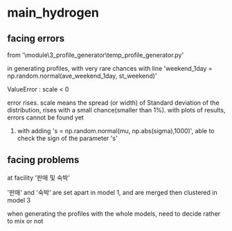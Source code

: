 # main_hydrogen

## facing errors

from '\module\3_profile_generator\temp_profile_generator.py'

in generating profiles, with very rare chances with line
'weekend_1day = np.random.normal(ave_weekend_1day, st_weekend)'

ValueError : scale < 0

error rises.
scale means the spread (or width) of Standard deviation of the distribution,
rises with a small chance(smaller than 1%).
with plots of results, errors cannot be found yet

1. with adding 's = np.random.normal(mu, np.abs(sigma),1000)', 
able to check the sign of the parameter 's'

## facing problems

at facility '판매 및 숙박'

'판매' and '숙박' are set apart in model 1,
and are merged then clustered in model 3

when generating the profiles with the whole models, 
need to decide rather to mix or not
